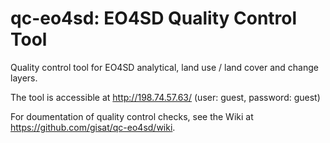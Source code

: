 # qc-eo4sd: EO4SD Quality Control Tool
Quality control tool for EO4SD analytical, land use / land cover and change layers.

The tool is accessible at http://198.74.57.63/ (user: guest, password: guest)

For doumentation of quality control checks, see the Wiki at https://github.com/gisat/qc-eo4sd/wiki.
